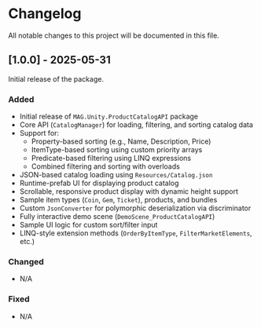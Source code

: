 # Changelog

All notable changes to this project will be documented in this file.

## [1.0.0] - 2025-05-31

Initial release of the package.

### Added
- Initial release of `MAG.Unity.ProductCatalogAPI` package
- Core API (`CatalogManager`) for loading, filtering, and sorting catalog data
- Support for:
  - Property-based sorting (e.g., Name, Description, Price)
  - ItemType-based sorting using custom priority arrays
  - Predicate-based filtering using LINQ expressions
  - Combined filtering and sorting with overloads
- JSON-based catalog loading using `Resources/Catalog.json`
- Runtime-prefab UI for displaying product catalog
- Scrollable, responsive product display with dynamic height support
- Sample item types (`Coin`, `Gem`, `Ticket`), products, and bundles
- Custom `JsonConverter` for polymorphic deserialization via discriminator
- Fully interactive demo scene (`DemoScene_ProductCatalogAPI`)
- Sample UI logic for custom sort/filter input
- LINQ-style extension methods (`OrderByItemType`, `FilterMarketElements`, etc.)

### Changed
- N/A

### Fixed
- N/A